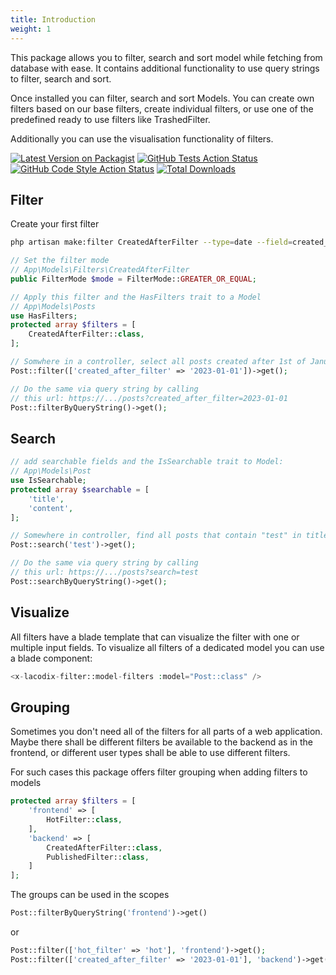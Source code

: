 ```yaml
---
title: Introduction
weight: 1
---
```


This package allows you to filter, search and sort model while fetching from database with ease.
It contains additional functionality to use query strings to filter, search and sort.

Once installed you can filter, search and sort Models.
You can create own filters based on our base filters, create individual filters, or use
one of the predefined ready to use filters like TrashedFilter.

Additionally you can use the visualisation functionality of filters.

[![Latest Version on Packagist](https://img.shields.io/packagist/v/lacodix/laravel-model-filter.svg?style=flat-square)](https://packagist.org/packages/lacodix/laravel-model-filter)
[![GitHub Tests Action Status](https://img.shields.io/github/actions/workflow/status/lacodix/laravel-model-filter/test.yaml?branch=master&label=tests&style=flat-square)](https://github.com/lacodix/laravel-model-filter/actions?query=workflow%3Atest+branch%3Amaster)
[![GitHub Code Style Action Status](https://img.shields.io/github/actions/workflow/status/lacodix/laravel-model-filter/style.yaml?branch=master&label=code%20style&style=flat-square)](https://github.com/lacodix/laravel-model-filter/actions?query=workflow%3Astyle+branch%3Amaster)
[![Total Downloads](https://img.shields.io/packagist/dt/lacodix/laravel-model-filter.svg?style=flat-square)](https://packagist.org/packages/lacodix/laravel-model-filter)

## Filter

Create your first filter

```bash 
php artisan make:filter CreatedAfterFilter --type=date --field=created_at
```

```php
// Set the filter mode
// App\Models\Filters\CreatedAfterFilter
public FilterMode $mode = FilterMode::GREATER_OR_EQUAL;

// Apply this filter and the HasFilters trait to a Model
// App\Models\Posts
use HasFilters;
protected array $filters = [
    CreatedAfterFilter::class,
];

// Somwhere in a controller, select all posts created after 1st of January 2023
Post::filter(['created_after_filter' => '2023-01-01'])->get();

// Do the same via query string by calling
// this url: https://.../posts?created_after_filter=2023-01-01
Post::filterByQueryString()->get();
```

## Search

```php
// add searchable fields and the IsSearchable trait to Model:
// App\Models\Post
use IsSearchable;
protected array $searchable = [
    'title',
    'content',
];

// Somewhere in controller, find all posts that contain "test" in title or content
Post::search('test')->get();

// Do the same via query string by calling
// this url: https://.../posts?search=test
Post::searchByQueryString()->get();
```

## Visualize

All filters have a blade template that can visualize the filter with one or multiple input fields.
To visualize all filters of a dedicated model you can use a blade component:

```php
<x-lacodix-filter::model-filters :model="Post::class" />
```

## Grouping

Sometimes you don't need all of the filters for all parts of a web application. Maybe there shall
be different filters be available to the backend as in the frontend, or different user types
shall be able to use different filters.

For such cases this package offers filter grouping when adding filters to models

```php
protected array $filters = [
    'frontend' => [
        HotFilter::class,
    ],
    'backend' => [
        CreatedAfterFilter::class,
        PublishedFilter::class,
    ]
];
```

The groups can be used in the scopes

```php
Post::filterByQueryString('frontend')->get()
```
or
```php 
Post::filter(['hot_filter' => 'hot'], 'frontend')->get();
Post::filter(['created_after_filter' => '2023-01-01'], 'backend')->get();
```